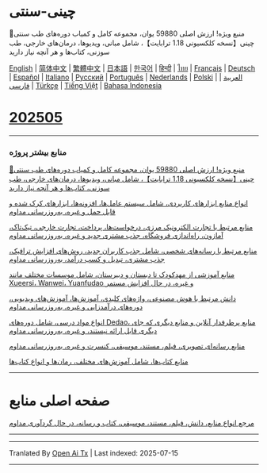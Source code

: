 # چینی-سنتی
🎁منبع ویژه! ارزش اصلی 59880 یوان، مجموعه کامل و کمیاب دوره‌های طب سنتی چینی【نسخه کلکسیونی 1.18 ترابایت】، شامل مبانی، ویدیوها، درمان‌های خارجی، طب سوزنی، کتاب‌ها و هر آنچه نیاز دارید

[English](https://openaitx.github.io/view.html?user=mswnlz&project=chinese-traditional&lang=en) | [简体中文](https://openaitx.github.io/view.html?user=mswnlz&project=chinese-traditional&lang=zh-CN) | [繁體中文](https://openaitx.github.io/view.html?user=mswnlz&project=chinese-traditional&lang=zh-TW) | [日本語](https://openaitx.github.io/view.html?user=mswnlz&project=chinese-traditional&lang=ja) | [한국어](https://openaitx.github.io/view.html?user=mswnlz&project=chinese-traditional&lang=ko) | [हिन्दी](https://openaitx.github.io/view.html?user=mswnlz&project=chinese-traditional&lang=hi) | [ไทย](https://openaitx.github.io/view.html?user=mswnlz&project=chinese-traditional&lang=th) | [Français](https://openaitx.github.io/view.html?user=mswnlz&project=chinese-traditional&lang=fr) | [Deutsch](https://openaitx.github.io/view.html?user=mswnlz&project=chinese-traditional&lang=de) | [Español](https://openaitx.github.io/view.html?user=mswnlz&project=chinese-traditional&lang=es) | [Italiano](https://openaitx.github.io/view.html?user=mswnlz&project=chinese-traditional&lang=it) | [Русский](https://openaitx.github.io/view.html?user=mswnlz&project=chinese-traditional&lang=ru) | [Português](https://openaitx.github.io/view.html?user=mswnlz&project=chinese-traditional&lang=pt) | [Nederlands](https://openaitx.github.io/view.html?user=mswnlz&project=chinese-traditional&lang=nl) | [Polski](https://openaitx.github.io/view.html?user=mswnlz&project=chinese-traditional&lang=pl) | [العربية](https://openaitx.github.io/view.html?user=mswnlz&project=chinese-traditional&lang=ar) | [فارسی](https://openaitx.github.io/view.html?user=mswnlz&project=chinese-traditional&lang=fa) | [Türkçe](https://openaitx.github.io/view.html?user=mswnlz&project=chinese-traditional&lang=tr) | [Tiếng Việt](https://openaitx.github.io/view.html?user=mswnlz&project=chinese-traditional&lang=vi) | [Bahasa Indonesia](https://openaitx.github.io/view.html?user=mswnlz&project=chinese-traditional&lang=id)

# [202505](https://raw.githubusercontent.com/mswnlz/chinese-traditional/main/202505.md)


---------------
### منابع بیشتر پروژه

[🎁منبع ویژه! ارزش اصلی 59880 یوان، مجموعه کامل و کمیاب دوره‌های طب سنتی چینی【نسخه کلکسیونی 1.18 ترابایت】، شامل مبانی، ویدیوها، درمان‌های خارجی، طب سوزنی، کتاب‌ها و هر آنچه نیاز دارید](https://github.com/mswnlz/chinese-traditional)

[انواع منابع ابزارهای کاربردی، شامل سیستم عامل‌ها، افزونه‌ها، ابزارهای کرک شده و قابل حمل و غیره، به‌روزرسانی مداوم](https://github.com/mswnlz/tools)


[منابع مرتبط با تجارت الکترونیک مرزی، درخواست‌ها، پرداخت، تجارت خارجی، تیک‌تاک، آمازون، راه‌اندازی فروشگاه، جذب مشتری جدید و غیره، به‌روزرسانی مداوم](https://github.com/mswnlz/cross-border)

[منابع مرتبط با رسانه‌های شخصی، شامل جذب کاربران جدید، روش‌های افزایش ترافیک، جذب مشتری، تبدیل و کسب درآمد، به‌روزرسانی مداوم](https://github.com/mswnlz/self-media)

[ منابع آموزشی از مهدکودک تا دبستان و دبیرستان، شامل موسسات مختلف مانند Xueersi، Wanwei، Yuanfudao و غیره، در حال افزایش مستمر](https://github.com/mswnlz/edu-knowlege)

[دانش مرتبط با هوش مصنوعی، واژه‌های کلیدی، آموزش‌ها، آموزش‌های ویدیویی، دوره‌های درآمدزایی و غیره، به‌روزرسانی مداوم](https://github.com/mswnlz/AIknowledge)

[انواع مواد درسی، شامل دوره‌های Dedao، منابع پرطرفدار آنلاین و منابع دیگری که جای دیگری قابل ارائه نیستند، و غیره، به‌روزرسانی مداوم](https://github.com/mswnlz/curriculum)

[منابع رسانه‌ای تصویری، فیلم، مستند، موسیقی، کنسرت و غیره، به‌روزرسانی مداوم](https://github.com/mswnlz/movies)

[منابع کتاب‌ها، شامل آموزش‌های مختلف، رمان‌ها و انواع کتاب‌ها](https://github.com/mswnlz/book)


---------------

# صفحه اصلی منابع
[مرجع انواع منابع، دانش، فیلم، مستند، موسیقی، کتاب و رسانه، در حال گردآوری مداوم](https://github.com/mswnlz)

---------------





---

Tranlated By [Open Ai Tx](https://github.com/OpenAiTx/OpenAiTx) | Last indexed: 2025-07-15

---